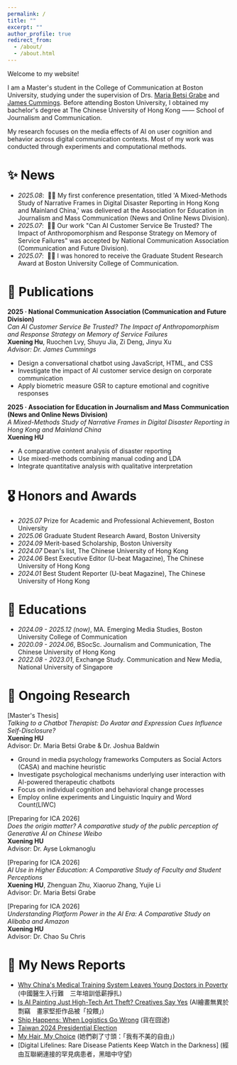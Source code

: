 ```yaml
---
permalink: /
title: ""
excerpt: ""
author_profile: true
redirect_from: 
  - /about/
  - /about.html
---
```



<span class='anchor' id='about-me'></span>

Welcome to my website!

I am a Master's student in the College of Communication at Boston University, studying under the supervision of Drs.  [Maria Betsi Grabe](https://www.bu.edu/com/profile/maria-elizabeth-betsi-grabe/) and [James Cummings](https://www.bu.edu/com/profile/jim-cummings/). Before attending Boston University, I obtained my bachelor's degree at The Chinese University of Hong Kong —— School of Journalism and Communication.

My research focuses on the media effects of AI on user cognition and behavior across digital communication contexts. Most of my work was conducted through experiments and computational methods.


# ✨ News
- *2025.08*: &nbsp;🎉🎉 My first conference presentation, titled 'A Mixed-Methods Study of Narrative Frames in Digital Disaster Reporting in Hong Kong and Mainland China,' was delivered at the Association for Education in Journalism and Mass Communication (News and Online News Division).
- *2025.07*: &nbsp;🎉🎉 Our work "Can AI Customer Service Be Trusted? The Impact of Anthropomorphism and Response Strategy on Memory of Service Failures" was accepted by National Communication Association (Communication and Future Division).
- *2025.07*: &nbsp;🎊🎃 I was honored to receive the Graduate Student Research Award at Boston University College of Communication. 

# 📝 Publications 

**2025 · National Communication Association (Communication and Future Division)**  
*Can AI Customer Service Be Trusted? The Impact of Anthropomorphism and Response Strategy on Memory of Service Failures*   
**Xuening Hu**, Ruochen Lvy, Shuyu Jia, Zi Deng, Jinyu Xu     
*Advisor: Dr. James Cummings*  
- Design a conversational chatbot using JavaScript, HTML, and CSS
- Investigate the impact of AI customer service design on corporate communication
- Apply biometric measure GSR to capture emotional and cognitive responses

**2025 · Association for Education in Journalism and Mass Communication (News and Online News Division)**  
*A Mixed-Methods Study of Narrative Frames in Digital Disaster Reporting in Hong Kong and Mainland China*    
**Xuening HU**  
- A comparative content analysis of disaster reporting
- Use mixed-methods combining manual coding and LDA
- Integrate quantitative analysis with qualitative interpretation


# 🎖 Honors and Awards
- *2025.07* Prize for Academic and Professional Achievement, Boston University
- *2025.06* Graduate Student Research Award, Boston University
- *2024.09* Merit-based Scholarship, Boston University
- *2024.07* Dean's list, The Chinese University of Hong Kong
- *2024.06* Best Executive Editor (U-beat Magazine), The Chinese University of Hong Kong
- *2024.01* Best Student Reporter (U-beat Magazine), The Chinese University of Hong Kong

# 📖 Educations
- *2024.09 - 2025.12 (now)*, MA. Emerging Media Studies, Boston University College of Communication
- *2020.09 - 2024.06*, BSocSc. Journalism and Communication, The Chinese University of Hong Kong
- *2022.08 - 2023.01*, Exchange Study. Communication and New Media, National University of Singapore

# 👾 Ongoing Research
[Master's Thesis]  
*Talking to a Chatbot Therapist: Do Avatar and Expression Cues Influence Self-Disclosure?*  
**Xuening HU**  
Advisor: Dr. Maria Betsi Grabe & Dr. Joshua Baldwin
- Ground in media psychology frameworks Computers as Social Actors (CASA) and machine heuristic
- Investigate psychological mechanisms underlying user interaction with AI-powered therapeutic chatbots
- Focus on individual cognition and behavioral change processes
- Employ online experiments and Linguistic Inquiry and Word Count(LIWC)

[Preparing for ICA 2026]    
*Does the origin matter? A comparative study of the public perception of Generative AI on Chinese Weibo*  
**Xuening HU**  
Advisor: Dr. Ayse Lokmanoglu  

[Preparing for ICA 2026]  
*AI Use in Higher Education: A Comparative Study of Faculty and Student Perceptions*  
**Xuening HU**, Zhenguan Zhu, Xiaoruo Zhang, Yujie Li  
Advisor: Dr. Maria Betsi Grabe  

[Preparing for ICA 2026]  
*Understanding Platform Power in the AI Era: A Comparative Study on Alibaba and Amazon*  
**Xuening HU**  
Advisor: Dr. Chao Su Chris  
   
# 📰 My News Reports
- [Why China's Medical Training System Leaves Young Doctors in Poverty](https://ubeat.com.cuhk.edu.hk/167_%e4%b8%ad%e5%9c%8b%e9%86%ab%e7%94%9f%e5%85%a5%e8%a1%8c%e9%9b%a3-%e4%b8%89%e5%b9%b4%e5%9f%b9%e8%a8%93%e4%bd%8e%e8%96%aa%e6%8e%99%e6%89%8e/) (中國醫生入行難　三年培訓低薪掙扎)   
- [Is AI Painting Just High-Tech Art Theft? Creatives Say Yes](https://ubeat.com.cuhk.edu.hk/168_ai%e7%b9%aa%e7%95%ab%e7%84%a1%e7%95%b0%e6%96%bc%e5%89%bd%e7%ab%8a-%e7%95%ab%e5%ae%b6%e5%a0%85%e6%8b%92%e4%bd%9c%e5%93%81%e8%a2%ab%e6%8a%95%e9%a4%b5/) (AI繪畫無異於剽竊　畫家堅拒作品被「投餵」)  
- [Ship Happens: When Logistics Go Wrong](https://ubeat.com.cuhk.edu.hk/%e8%b2%a8%e5%9c%a8%e5%9b%a7%e9%80%94/) (貨在囧途)  
- [Taiwan 2024 Presidential Election](https://ubeat.com.cuhk.edu.hk/category/tw-election/%e5%8f%b0%e7%81%a3%e5%a4%a7%e9%81%b82024/)  
- [My Hair, My Choice](https://theinitium.com/article/20230629-mainland-escape-the-corset) (她們剃了寸頭：「我有不美的自由」)  
- [Digital Lifelines: Rare Disease Patients Keep Watch in the Darkness] (經由互聯網連接的罕見病患者，黑暗中守望)  



